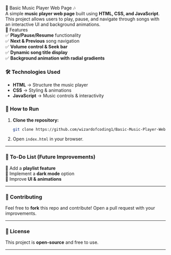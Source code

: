 🎵 Basic Music Player Web Page 🎶  
A simple **music player web page** built using **HTML, CSS, and JavaScript**. This project allows users to play, pause, and navigate through songs with an interactive UI and background animations.  
🌟 Features  
✅ **Play/Pause/Resume** functionality  
✅ **Next & Previous** song navigation  
✅ **Volume control & Seek bar**  
✅ **Dynamic song title display**  
✅ **Background animation with radial gradients**  

### 🛠️ Technologies Used  
- **HTML** → Structure the music player  
- **CSS** → Styling & animations  
- **JavaScript** → Music controls & interactivity  

### 🚀 How to Run  
1. **Clone the repository:**  
   ```bash
   git clone https://github.com/wizardofcoding1/Basic-Music-Player-Web-Page-.git
   ```
2. Open `index.html` in your browser.  

---

### 📝 To-Do List (Future Improvements)  
🔹 Add a **playlist feature**  
🔹 Implement a **dark mode** option  
🔹 Improve **UI & animations**  

---

### 📌 Contributing  
Feel free to **fork** this repo and contribute! Open a pull request with your improvements.  

---

### 📜 License  
This project is **open-source** and free to use.  

---
    
